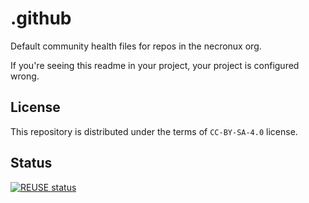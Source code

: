 <!--
# ==-----------------------------------------------------------== #
# SPDX-FileCopyrightText: © 2025 Nayan Patil <nayantsg@proton.me>
#
# SPDX-License-Identifier: CC-BY-SA-4.0
# ==-----------------------------------------------------------== #
-->

# .github

Default community health files for repos in the necronux org.

If you're seeing this readme in your project, your project is configured wrong.

## License

This repository is distributed under the terms of `CC-BY-SA-4.0` license.

## Status

[![REUSE status](https://api.reuse.software/badge/github.com/necronux/.github)](https://api.reuse.software/info/github.com/necronux/.github)
